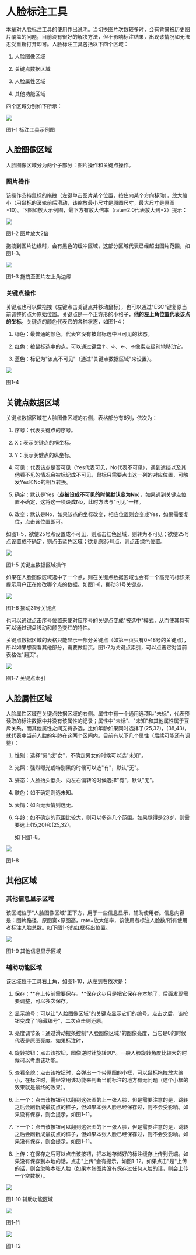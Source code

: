 人脸标注工具
============

本章对人脸标注工具的使用作出说明。当切换图片次数较多时，会有背景被历史图片覆盖的问题，目前没有很好的解决方法，但不影响标注结果，出现该情况如无法忍受重新打开即可。人脸标注工具包括以下四个区域：

1)  人脸图像区域

2)  关键点数据区域

3)  人脸属性区域

4)  其他功能区域

四个区域分别如下所示：

![](./pic/image1.png)

图1-1 标注工具示例图

人脸图像区域
------------

人脸图像区域分为两个子部分：图片操作和关键点操作。

### 图片操作

该操作支持鼠标的拖拽（左键单击图片某个位置，按住向某个方向移动），放大缩小（用鼠标的滚轮前后滑动，该缩放最小尺寸是原图尺寸，最大尺寸是原图×10）。下图如放大示例图，最下方有放大倍率（rate=2.0代表放大到×2）提示：

![](./pic/image2.png)

图1-2 图片放大2倍

拖拽到图片边缘时，会有黑色的缓冲区域，这部分区域代表已经超出图片范围，如图1-3。

![](./pic/image3.png)

图1-3 拖拽至图片左上角边缘

### 关键点操作

关键点也可以做拖拽（左键点击关键点并移动鼠标），也可以通过"ESC"键复原当前调整的点为原始位置。关键点是一个正方形的小格子，**他的左上角位置代表该点的坐标**。关键点的颜色代表它的各种状态，如图1-4：

1)  绿色：最普通的颜色，代表它没有被鼠标选中且可见的状态。

2)  红色：被鼠标选中的点，可以通过键盘↑、↓、←、→像素点级别地移动它。

3)  蓝色：标记为"该点不可见"（通过"关键点数据区域"来设置）。

![](./pic/image4.png)

图1-4

关键点数据区域
--------------

关键点数据区域在人脸图像区域的右侧，表格部分有6列，依次为：

1.  序号：代表关键点的序号。

2.  X：表示关键点的横坐标。

3.  Y：表示关健点的纵坐标。

4.  可见：代表该点是否可见（Yes代表可见，No代表不可见），遇到遮挡以及其他看不见的情况会被标记成不可见，鼠标只需要点击这一列的对应位置，可触发Yes和No的相互转换。

5.  确定：默认是Yes（**点被设成不可见的时候默认变为No**），如果遇到关键点位置不确定，这将这一项设成No，此时方法与"可见"一样。

6.  改变：默认是No，如果该点的坐标改变，相应位置则会变成Yes，如果需要复位，点击该位置即可。

如图1-5，欲使25号点设置成不可见，则点击红色区域，则转为不可见；欲使25号点设置成不确定，则点击蓝色区域；欲复原25号点，则点击绿色位置。

![](./pic/image5.png)

图1-5 关键点数据区域操作

如果在人脸图像区域选中了一个点，则在关键点数据区域也会有一个高亮的标识来提示用户正在修改哪个点的数据。如图1-6，挪动31号关键点。

![](./pic/image6.png)

图1-6 挪动31号关键点

也可以通过点击序号位置来使对应序号的关键点变成"被选中"模式，从而使其具有可以通过键盘移动和颜色变红的特性。

关键点数据区域的表格只能显示一部分关键点（如第一页只有0\~18号的关键点），所以如果想观看其他部分，需要做翻页。图1-7为关键点索引，可以点击它对当前表格做"翻页"。

![](./pic/image7.png)

图1-7 关键点索引

人脸属性区域
------------

人脸属性区域在关键点数据区域的右侧。属性中有一个通用选项叫"未标"，代表预读取的标注数据中并没有该属性的记录；属性中"未标"、"未知"和其他属性属于互斥关系，而其他属性之间支持多选，比如年龄如果同时选择了(25,32)，(38,43)，就代表中当前人脸的年龄在这两个区间内。目前有以下几个属性（后续可能还有调整）：

1. 性别：选择"男"或"女"，不确定男女的时候可以选"未知"。

2. 光照：强烈曝光或特别黑的时候可以选"有"，默认"无"。

3. 姿态：人脸抬头低头、向左右偏转的时候选择"有"，默认"无"。

4. 肤色：如不确定则选未知。

5. 表情：如面无表情则选无。

6. 年龄：如不确定的范围比较大，则可以多选几个范围。如果觉得是23岁，则需要选上(15,20)和(25,32)。

   如下图1-8。

![](./pic/image8.png)

图1-8

其他区域
--------

### 其他信息显示区域

该区域位于"人脸图像区域"正下方，用于一些信息显示，辅助使用者。信息内容是：图片路径，原图宽×原图高，rate=放大倍率，该使用者标注人脸数/所有使用者标注人脸总数。如下图1-9的红框标出位置。

![](./pic/image9.png)

图1-9 其他信息显示区域

### 辅助功能区域

该区域位于工具右上角，如图1-10，从左到右依次是：

1.  保存：**在上传前需要保存。**保存这步只是把它保存在本地了，后面发现需要调整，可以多次保存。

2.  显示编号：可以让"人脸图像区域"的关键点显示它们的编号。点击之后，该按钮变成了"隐藏编号"，二次点击则还原。

3.  亮度调节条：通过滑动拉条控制"人脸图像区域"的图像亮度，当它是0的时候代表是原图亮度。如果标注时，

4.  旋转按钮：点击该按钮，图像逆时针旋转90°。一般人脸旋转角度比较大的时候可以考虑该功能。

5.  查看全貌：点击该按钮时，会弹出一个带原图的小框，可以鼠标拖拽放大缩小，在标注时，需经常用该功能来判断当前标注的地方有无问题（这个小框的效果就是最终的效果）。

6.  上一个：点击该按钮可以翻到这张图的上一张人脸，但是需要注意的是，跳转之后会刷新成最初点的样子，但如果本张人脸已经保存过，则不会受影响。如果没有保存，则会提示，如图1-11。

7.  下一个：点击该按钮可以翻到这张图的下一张人脸，但是需要注意的是，跳转之后会刷新成最初点的样子，但如果本张人脸已经保存过，则不会受影响。如果没有保存，则会提示，如图1-11。

8.  上传：在保存之后可以点击该按钮，把本地存储好的标注缓存上传到云端。如果没有保存到本地的话，点击"上传"会有提示，如图1-12。如果点击"是"上传的话，则会忽略本张人脸（如果本张图片没有保存过任何人脸的话，则会上传一个空数据）。

![](./pic/image10.png)

图1-10 辅助功能区域

![](./pic/image11.png)

图1-11

![](./pic/image12.png)

图1-12